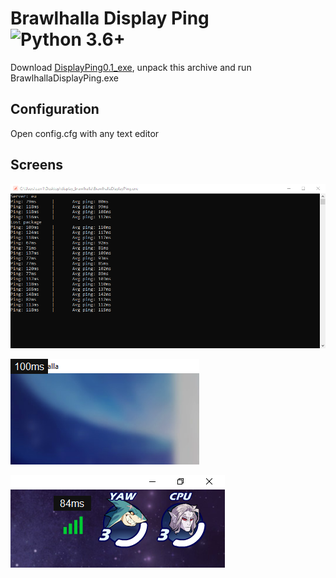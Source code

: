 # Brawlhalla Display Ping ![Python 3.6+](https://img.shields.io/badge/python-3.6+-blue.svg)

Download [DisplayPing0.1_exe](https://github.com/Farbigoz/BrawlhallaDisplayPing/releases/tag/0.x), unpack this archive and run BrawlhallaDisplayPing.exe  

## Configuration

Open config.cfg with any text editor  
  
## Screens

![Console](https://github.com/Farbigoz/BrawlhallaDisplayPing/blob/main/images/console.png)  

![App 1](https://github.com/Farbigoz/BrawlhallaDisplayPing/blob/main/images/window1.png)  
  
![App 2](https://github.com/Farbigoz/BrawlhallaDisplayPing/blob/main/images/window2.png)  

